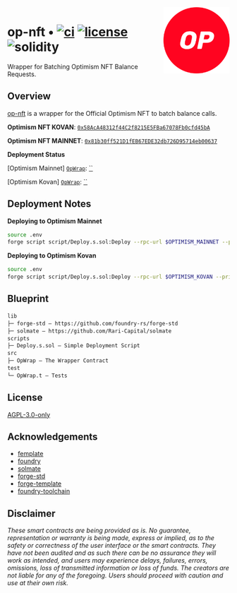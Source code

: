 <img align="right" width="150" height="150" top="100" src="./assets/optimism.svg">

# op-nft • [![ci](https://github.com/rainbow-me/op-nft/actions/workflows/ci.yml/badge.svg)](https://github.com/rainbow-me/op-nft/actions/workflows/ci.yml) [![license](https://img.shields.io/badge/License-Apache_3.0-blue.svg?label=license)](https://opensource.org/licenses/Apache-3.0) ![solidity](https://img.shields.io/badge/solidity-^0.8.15-lightgrey)

Wrapper for Batching Optimism NFT Balance Requests.


## Overview

[op-nft](https://github.com/rainbow-me/op-nft) is a wrapper for the Official Optimism NFT to batch balance calls.


**Optimism NFT KOVAN**: [`0x58AcA48312f44C2f8215E5FBa67078Fb0cfd45bA`](https://kovan-optimistic.etherscan.io/address/0x58AcA48312f44C2f8215E5FBa67078Fb0cfd45bA)

**Optimism NFT MAINNET**: [`0x81b30ff521D1fEB67EDE32db726D95714eb00637`](https://optimistic.etherscan.io/address/0x81b30ff521D1fEB67EDE32db726D95714eb00637)


**Deployment Status**

[Optimism Mainnet] [`OpWrap`](./src/OpWrap.sol): [``](https://optimistic.etherscan.io/address/)

[Optimism Kovan] [`OpWrap`](./src/OpWrap.sol): [``](https://kovan-optimismic.etherscan.io/address/)


## Deployment Notes

**Deploying to Optimism Mainnet**
```bash
source .env
forge script script/Deploy.s.sol:Deploy --rpc-url $OPTIMISM_MAINNET --private-key $DEPLOYER_PRIVATE_KEY --broadcast --verify --etherscan-api-key $ETHERSCAN_API_KEY -vvvv
```

**Deploying to Optimism Kovan**
```bash
source .env
forge script script/Deploy.s.sol:Deploy --rpc-url $OPTIMISM_KOVAN --private-key $DEPLOYER_PRIVATE_KEY --broadcast --verify --etherscan-api-key $ETHERSCAN_API_KEY -vvvv
```


## Blueprint

```ml
lib
├─ forge-std — https://github.com/foundry-rs/forge-std
├─ solmate — https://github.com/Rari-Capital/solmate
scripts
├─ Deploy.s.sol — Simple Deployment Script
src
├─ OpWrap — The Wrapper Contract
test
└─ OpWrap.t — Tests
```


## License

[AGPL-3.0-only](https://github.com/abigger87/femplate/blob/master/LICENSE)


## Acknowledgements

- [femplate](https://github.com/abigger87/femplate)
- [foundry](https://github.com/foundry-rs/foundry)
- [solmate](https://github.com/Rari-Capital/solmate)
- [forge-std](https://github.com/brockelmore/forge-std)
- [forge-template](https://github.com/foundry-rs/forge-template)
- [foundry-toolchain](https://github.com/foundry-rs/foundry-toolchain)


## Disclaimer

_These smart contracts are being provided as is. No guarantee, representation or warranty is being made, express or implied, as to the safety or correctness of the user interface or the smart contracts. They have not been audited and as such there can be no assurance they will work as intended, and users may experience delays, failures, errors, omissions, loss of transmitted information or loss of funds. The creators are not liable for any of the foregoing. Users should proceed with caution and use at their own risk._
